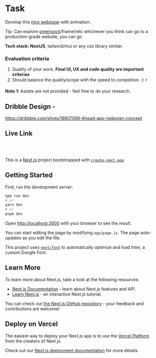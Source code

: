 # Task

Develop this [nice webpage](https://dribbble.com/shots/19807069-Ahead-app-redesign-concept) with animation.

Tip: Can explore [greensock](https://greensock.com/)/framer/etc whichever you think can go to a production-grade website, you can go

**Tech stack: NextJS**, tailwind/mui or any css library similar.

### **Evaluation criteria**

1. Quality of your work. **Final UI, UX and code quality are important criterias**
2. Should balance the quality/scope with the speed to completion. :) ⚡

**Note 1:** Assets are not provided - feel free to do your research.

## Dribble Design -

https://dribbble.com/shots/19807069-Ahead-app-redesign-concept

## Live Link

<br/>
<br/>

This is a [Next.js](https://nextjs.org/) project bootstrapped with [`create-next-app`](https://github.com/vercel/next.js/tree/canary/packages/create-next-app).

## Getting Started

First, run the development server:

```bash
npm run dev
# or
yarn dev
# or
pnpm dev
```

Open [http://localhost:3000](http://localhost:3000) with your browser to see the result.

You can start editing the page by modifying `app/page.js`. The page auto-updates as you edit the file.

This project uses [`next/font`](https://nextjs.org/docs/basic-features/font-optimization) to automatically optimize and load Inter, a custom Google Font.

## Learn More

To learn more about Next.js, take a look at the following resources:

- [Next.js Documentation](https://nextjs.org/docs) - learn about Next.js features and API.
- [Learn Next.js](https://nextjs.org/learn) - an interactive Next.js tutorial.

You can check out [the Next.js GitHub repository](https://github.com/vercel/next.js/) - your feedback and contributions are welcome!

## Deploy on Vercel

The easiest way to deploy your Next.js app is to use the [Vercel Platform](https://vercel.com/new?utm_medium=default-template&filter=next.js&utm_source=create-next-app&utm_campaign=create-next-app-readme) from the creators of Next.js.

Check out our [Next.js deployment documentation](https://nextjs.org/docs/deployment) for more details.
